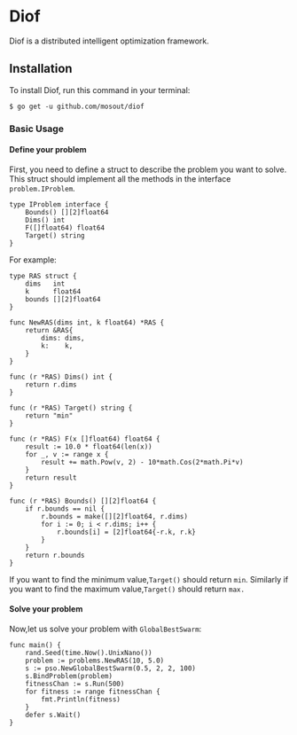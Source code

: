 # Diof

Diof is a distributed intelligent optimization framework.

## Installation

To install Diof, run this command in your terminal:

```shell
$ go get -u github.com/mosout/diof
```

### Basic Usage
#### Define your problem
First, you need to define a struct to describe the problem you want to solve.
This struct should implement all the methods in the interface `problem.IProblem`.
```golang
type IProblem interface {
	Bounds() [][2]float64
	Dims() int
	F([]float64) float64
	Target() string
}
```
For example:
```golang
type RAS struct {
	dims   int
	k      float64
	bounds [][2]float64
}

func NewRAS(dims int, k float64) *RAS {
	return &RAS{
		dims: dims,
		k:    k,
	}
}

func (r *RAS) Dims() int {
	return r.dims
}

func (r *RAS) Target() string {
	return "min"
}

func (r *RAS) F(x []float64) float64 {
	result := 10.0 * float64(len(x))
	for _, v := range x {
		result += math.Pow(v, 2) - 10*math.Cos(2*math.Pi*v)
	}
	return result
}

func (r *RAS) Bounds() [][2]float64 {
	if r.bounds == nil {
		r.bounds = make([][2]float64, r.dims)
		for i := 0; i < r.dims; i++ {
			r.bounds[i] = [2]float64{-r.k, r.k}
		}
	}
	return r.bounds
}
```
If you want to find the minimum value,`Target()` should return `min`.
Similarly if you want to find the maximum value,`Target()` should return `max. `
#### Solve your problem
Now,let us solve your problem with `GlobalBestSwarm`:
```golang
func main() {
	rand.Seed(time.Now().UnixNano())
	problem := problems.NewRAS(10, 5.0)
	s := pso.NewGlobalBestSwarm(0.5, 2, 2, 100)
	s.BindProblem(problem)
	fitnessChan := s.Run(500)
	for fitness := range fitnessChan {
		fmt.Println(fitness)
	}
	defer s.Wait()
}
```